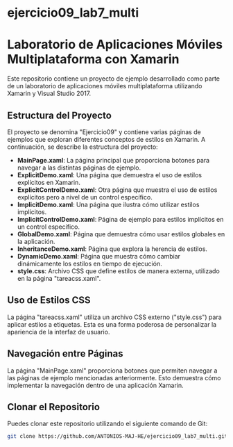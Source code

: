# ejercicio09_lab7_multi

# Laboratorio de Aplicaciones Móviles Multiplataforma con Xamarin

Este repositorio contiene un proyecto de ejemplo desarrollado como parte de un laboratorio de aplicaciones móviles multiplataforma utilizando Xamarin y Visual Studio 2017.

## Estructura del Proyecto

El proyecto se denomina "Ejercicio09" y contiene varias páginas de ejemplos que exploran diferentes conceptos de estilos en Xamarin. A continuación, se describe la estructura del proyecto:

- **MainPage.xaml**: La página principal que proporciona botones para navegar a las distintas páginas de ejemplo.
- **ExplicitDemo.xaml**: Una página que demuestra el uso de estilos explícitos en Xamarin.
- **ExplicitControlDemo.xaml**: Otra página que muestra el uso de estilos explícitos pero a nivel de un control específico.
- **ImplicitDemo.xaml**: Una página que ilustra cómo utilizar estilos implícitos.
- **ImplicitControlDemo.xaml**: Página de ejemplo para estilos implícitos en un control específico.
- **GlobalDemo.xaml**: Página que demuestra cómo usar estilos globales en la aplicación.
- **InheritanceDemo.xaml**: Página que explora la herencia de estilos.
- **DynamicDemo.xaml**: Página que muestra cómo cambiar dinámicamente los estilos en tiempo de ejecución.
- **style.css**: Archivo CSS que define estilos de manera externa, utilizado en la página "tareacss.xaml".

## Uso de Estilos CSS

La página "tareacss.xaml" utiliza un archivo CSS externo ("style.css") para aplicar estilos a etiquetas. Esta es una forma poderosa de personalizar la apariencia de la interfaz de usuario.

## Navegación entre Páginas

La página "MainPage.xaml" proporciona botones que permiten navegar a las páginas de ejemplo mencionadas anteriormente. Esto demuestra cómo implementar la navegación dentro de una aplicación Xamarin.

## Clonar el Repositorio

Puedes clonar este repositorio utilizando el siguiente comando de Git:

```bash
git clone https://github.com/ANTONIOS-MAJ-HE/ejercicio09_lab7_multi.git

